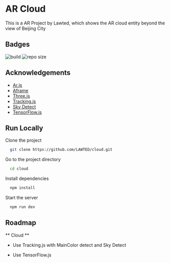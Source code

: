 # AR Cloud

This is a AR Project by Lawted, which shows the AR cloud entity beyond the view of Beijing City

## Badges
![build](https://img.shields.io/github/actions/workflow/status/LAWTED/cloud/main.yml)
![repo size](https://img.shields.io/github/repo-size/Lawted/cloud)
## Acknowledgements

 - [Ar.js](https://ar-js-org.github.io/AR.js-Docs/)
 - [Aframe](https://aframe.io/)
 - [Three.js](https://threejs.org/)
 - [Tracking.js](https://trackingjs.com/)
 - [Sky Detect](https://github.com/cftang0827/sky-detector)
 - [TensorFlow.js](https://www.tensorflow.org/js)

## Run Locally

Clone the project

```bash
  git clone https://github.com/LAWTED/cloud.git
```

Go to the project directory

```bash
  cd cloud
```

Install dependencies

```bash
  npm install
```

Start the server

```bash
  npm run dev
```


## Roadmap

** Cloud **

- Use Tracking.js with MainColor detect and Sky Detect

- Use TensorFlow.js

